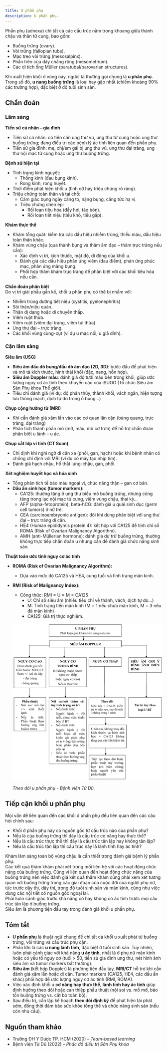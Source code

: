 ```yaml
---
title: U phần phụ
description: U phần phụ.
---
```


Phần phụ (adnexa) chỉ tất cả các cấu trúc nằm trong khoang giữa thành chậu và thân tử cung, bao gồm:

- Buồng trứng (ovary).
- Vòi trứng (fallopian tube).
- Mạc treo vòi trứng (mesosalpinx).
- Phần trên của dây chằng rộng (mesometrium).
- Các di tích ống Müller (paratubal/parovarian structures).

Khi xuất hiện khối ở vùng này, người ta thường gọi chung là **u phần phụ**. Trong số đó, **u nang buồng trứng** là loại hay gặp nhất (chiếm khoảng 90% các trường hợp), đặc biệt ở độ tuổi sinh sản.

## Chẩn đoán

### Lâm sàng

**Tiền sử cá nhân – gia đình**

- Tiền sử cá nhân: có tiền căn ung thư vú, ung thư tử cung hoặc ung thư buồng trứng; đang điều trị các bệnh lý ác tính liên quan đến phần phụ.
- Tiền sử gia đình: mẹ, chị/em gái bị ung thư vú, ung thư đại tràng, ung thư nội mạc tử cung hoặc ung thư buồng trứng.

**Bệnh sử hiện tại**

- Tình trạng kinh nguyệt:
  - Thống kinh (đau bụng kinh).
  - Rong kinh, rong huyết.
- Thời điểm phát hiện khối u (tình cờ hay triệu chứng rõ ràng).
- Triệu chứng toàn thân và tại chỗ:
  - Cảm giác bụng ngày càng to, nặng bụng, căng tức hạ vị.
  - Triệu chứng chèn ép:
    - Rối loạn tiêu hóa (đầy hơi, táo bón).
    - Rối loạn tiết niệu (tiểu khó, tiểu gấp).

**Khám thực thể**

- Khám tổng quát: kiểm tra các dấu hiệu nhiễm trùng, thiếu máu, dấu hiệu toàn thân khác.
- Khám vùng chậu (qua thành bụng và thăm âm đạo – thăm trực tràng nếu cần):
  - Xác định vị trí, kích thước, mật độ, di động của khối u.
  - Đánh giá các dấu hiệu phản ứng viêm (đau điểm), phản ứng phúc mạc, phản ứng màng bụng.
  - Phối hợp thăm khám trực tràng để phân biệt với các khối tiêu hóa nếu cần.

**Chẩn đoán phân biệt**  
Do vị trí giải phẫu gần kề, khối u phần phụ có thể bị nhầm với:

- Nhiễm trùng đường tiết niệu (cystitis, pyelonephritis)
- Sỏi thận/niệu quản.
- Thận dị dạng hoặc di chuyển thấp.
- Viêm ruột thừa.
- Viêm ruột (viêm đại tràng, viêm túi thừa).
- Ung thư đại – trực tràng.
- Các khối vùng cùng-cụt (ví dụ u mạc nối, u giả dính).

### Cận lâm sàng

**Siêu âm (USG)**

- **Siêu âm đầu dò bụng/đầu dò âm đạo (2D, 3D)**: bước đầu để phát hiện và mô tả kích thước, hình thái khối (đặc, nang, hỗn hợp).
- **Siêu âm Doppler màu**: đánh giá độ tưới máu bên trong khối, giúp ước lượng nguy cơ ác tính theo khuyến cáo của ISUOG (Tổ chức Siêu âm Sản Phụ khoa Thế giới).
- Tiêu chí đánh giá (ví dụ: độ phân thùy, thành khối, vách ngăn, hiện tượng lưu thông mạch, dịch tự do trong ổ bụng…)

**Chụp cộng hưởng từ (MRI)**

- Khi cần đánh giá xâm lấn vào các cơ quan lân cận (bàng quang, trực tràng, đại tràng)
- Phân tích thành phần mô (mỡ, máu, mô cơ trơn) để hỗ trợ chẩn đoán phân biệt u lành – u ác.

**Chụp cắt lớp vi tính (CT Scan)**

- Chỉ định khi nghi ngờ di căn xa (phổi, gan, hạch) hoặc khi bệnh nhân có chống chỉ định với MRI (ví dụ có máy tạo nhịp tim).
- Đánh giá hạch chậu, hố thắt lưng-chậu, gan, phổi.

**Xét nghiệm huyết học và hóa sinh**

- Tổng phân tích tế bào máu ngoại vi, chức năng thận – gan cơ bản.
- **Dấu ấn sinh học (tumor markers):**
  - CA125: thường tăng ở ung thư biểu mô buồng trứng, nhưng cũng tăng trong lạc nội mạc tử cung, viêm vùng chậu, thai kỳ…
  - AFP (alpha-fetoprotein), beta-hCG: đánh giá u quái sinh dục (germ cell tumors) ở nữ trẻ.
  - CEA (carcinoembryonic antigen): đôi khi dùng phân biệt với ung thư đại – trực tràng di căn.
  - HE4 (Human epididymis protein 4): kết hợp với CA125 để tính chỉ số ROMA (Risk of Ovarian Malignancy Algorithm).
  - AMH (anti-Müllerian hormone): đánh giá dự trữ buồng trứng, thường không trực tiếp chẩn đoán u nhưng cần để đánh giá chức năng sinh sản.

**Thuật toán ước tính nguy cơ ác tính**

- **ROMA (Risk of Ovarian Malignancy Algorithm):**
  - Dựa vào mức độ CA125 và HE4, cùng tuổi và tình trạng mãn kinh.
- **RMI (Risk of Malignancy Index):**

  - Công thức: RMI = U × M × CA125
    - U: Chỉ số siêu âm (nhiều tiêu chí về thành, vách, dịch tự do…)
    - M: Tình trạng tiền mãn kinh (M = 1 nếu chưa mãn kinh, M = 3 nếu đã mãn kinh)
    - CA125: Giá trị thực nghiệm.

  ![Theo dõi u phần phụ](../../../../assets/phu-khoa/u-phan-phu/theo-doi-u-phan-phu.jpeg)

  _Theo dõi u phần phụ - Bệnh viện Từ Dũ._

## Tiếp cận khối u phần phụ

Mọi vấn đề liên quan đến các khối ở phần phụ đều liên quan đến các câu hỏi chính sau:

- Khối ở phần phụ này có nguồn gốc từ cấu trúc nào của phần phụ?
- Nếu là của buồng trứng thì đây là cấu trúc cơ năng hay thực thể?
- Nếu là cấu trúc thực thể thì đây là cấu trúc tân lập hay không tân lập?
- Nếu là cấu trúc tân lập thì cấu trúc này là lành tính hay ác tính?

Khám lâm sàng toàn bộ vùng chậu là cần thiết trong đánh giá bệnh lý phần phụ.  
Các kết quả thăm khám phải xét trong mối liên hệ với các hoạt động chức năng của buồng trứng. Cũng vì liên quan đến hoạt động chức năng của buồng trứng nên việc đánh giá kết quả thăm khám cũng phải xem xét tương quan với buồng trứng trong các giai đoạn của cuộc đời của người phụ nữ, tức trước dậy thì, dậy thì, trong độ tuổi sinh sản và mãn kinh, cũng như việc dùng các nội tiết có nguồn gốc ngoại lai.  
Phải luôn cảnh giác trước khả năng có hay không có ác tính trước mọi cấu trúc tân lập ở buồng trứng.  
Siêu âm là phương tiện đầu tay trong đánh giá khối u phần phụ.

## Tóm tắt

- **U phần phụ** là thuật ngữ chung để chỉ tất cả khối u xuất phát từ buồng trứng, vòi trứng và cấu trúc phụ cận.
- Phần lớn là các **u nang lành tính**, đặc biệt ở tuổi sinh sản. Tuy nhiên, luôn phải cảnh giác với khả năng **u ác tính**, nhất là ở phụ nữ mãn kinh hoặc có yếu tố nguy cơ (tuổi > 50, tiền sử gia đình ung thư, nét hình ảnh siêu âm và tumor markers bất thường).
- **Siêu âm** (kết hợp Doppler) là phương tiện đầu tay. **MRI/CT** hỗ trợ khi cần đánh giá xâm lấn hoặc di căn. Tumor markers (CA125, HE4, các dấu ấn khác) phối hợp để ước lượng nguy cơ ác tính (RMI, ROMA).
- Việc xác định khối u **cơ năng hay thực thể**, **lành tính hay ác tính** giúp định hướng theo dõi hoặc can thiệp phẫu thuật (nội soi vs. mổ mở, bảo tồn buồng trứng vs. cắt bỏ toàn bộ).
- Sau điều trị, cần lập kế hoạch **theo dõi định kỳ** để phát hiện tái phát sớm, đồng thời đảm bảo sức khỏe tổng thể và chức năng sinh sản (nếu còn nhu cầu).

## Nguồn tham khảo

- Trường ĐH Y Dược TP. HCM (2020) – _Team-based learning_
- Bệnh viện Từ Dũ (2022) – _Phác đồ điều trị Sản Phụ khoa_
